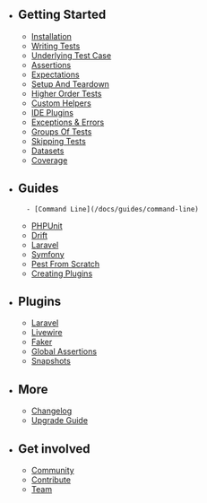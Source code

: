 - ## Getting Started
	- [Installation](/docs/installation)
	- [Writing Tests](/docs/writing-tests)
	- [Underlying Test Case](/docs/underlying-test-case)
	- [Assertions](/docs/assertions)
	- [Expectations](/docs/expectations)
	- [Setup And Teardown](/docs/setup-and-teardown)
	- [Higher Order Tests](/docs/higher-order-tests)
	- [Custom Helpers](/docs/helpers)
	- [IDE Plugins](/docs/ide-plugins)
	- [Exceptions & Errors](/docs/exceptions-and-errors)
	- [Groups Of Tests](/docs/groups)
	- [Skipping Tests](/docs/skipping-tests)
	- [Datasets](/docs/datasets)
	- [Coverage](/docs/coverage)
- ## Guides
        - [Command Line](/docs/guides/command-line)
	- [PHPUnit](/docs/guides/phpunit)
	- [Drift](/docs/guides/drift)
	- [Laravel](/docs/guides/laravel)
	- [Symfony](/docs/guides/symfony)
	- [Pest From Scratch](/docs/guides/pest-from-scratch)
	- [Creating Plugins](/docs/guides/plugins)
- ## Plugins
	- [Laravel](/docs/plugins/laravel)
	- [Livewire](/docs/plugins/livewire)
	- [Faker](/docs/plugins/faker)
	- [Global Assertions](/docs/plugins/global-assertions)
	- [Snapshots](/docs/plugins/snapshots)
- ## More
	- [Changelog](/docs/changelog)
	- [Upgrade Guide](/docs/upgrade-guide)
- ## Get involved
	- [Community](/docs/community)
	- [Contribute](/docs/contribute)
	- [Team](/team)
